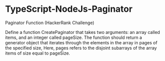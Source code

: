 # TypeScript-NodeJs-Paginator

Paginator Function (HackerRank Challenge)

Define a function CreatePaginator that takes two arguments: an array called items, and an integer called  pageSize. The function should return a generator object that iterates through the elements in the array in pages of the specified size, Here, pages refers to the disjoint subarrays of the array items of size equal to pageSize.